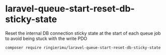 # laravel-queue-start-reset-db-sticky-state
Reset the internal DB connection sticky state at the start of each queue job to avoid being stuck with the write PDO

```bash
composer require ringierimu/laravel-queue-start-reset-db-sticky-state
```
